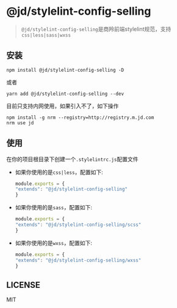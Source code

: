 # @jd/stylelint-config-selling
> `@jd/stylelint-config-selling`是商羚前端stylelint规范，支持`css|less|sass|wxss`
## 安装

```shell
npm install @jd/stylelint-config-selling -D
```
或者
```shell
yarn add @jd/stylelint-config-selling --dev
```
目前只支持内网使用，如果引入不了，如下操作
```shell
npm install -g nrm --registry=http://registry.m.jd.com
nrm use jd
```

## 使用
在你的项目根目录下创建一个`.stylelintrc.js`配置文件

- 如果你使用的是`css|less`，配置如下:
    ```js
    module.exports = {
    "extends": "@jd/stylelint-config-selling"
    }
    ```

- 如果你使用的是`sass`，配置如下:
    ```js
    module.exports = {
    "extends": "@jd/stylelint-config-selling/scss"
    }
    ```

- 如果你使用的是`wxss`，配置如下:
    ```js
    module.exports = {
    "extends": "@jd/stylelint-config-selling/wxss"
    }
    ```

## LICENSE

MIT
